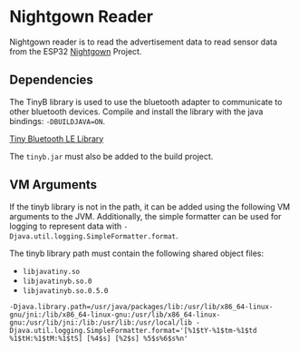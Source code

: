 # Nightgown Reader

Nightgown reader is to read the advertisement data to read sensor data from the ESP32 [Nightgown](https://github.com/LilDataMonster/nightgown) Project.

## Dependencies

The TinyB library is used to use the bluetooth adapter to communicate to other bluetooth devices. Compile and install the library with the java bindings: `-DBUILDJAVA=ON`.

[Tiny Bluetooth LE Library](https://github.com/intel-iot-devkit/tinyb)

The `tinyb.jar` must also be added to the build project.

## VM Arguments

If the tinyb library is not in the path, it can be added using the following VM arguments to the JVM. Additionally, the simple formatter can be used for logging to represent data with `-Djava.util.logging.SimpleFormatter.format`.

The tinyb library path must contain the following shared object files:

- `libjavatiny.so`
- `libjavatinyb.so.0`
- `libjavatinyb.so.0.5.0`

```
-Djava.library.path=/usr/java/packages/lib:/usr/lib/x86_64-linux-gnu/jni:/lib/x86_64-linux-gnu:/usr/lib/x86_64-linux-gnu:/usr/lib/jni:/lib:/usr/lib:/usr/local/lib -Djava.util.logging.SimpleFormatter.format='[%1$tY-%1$tm-%1$td %1$tH:%1$tM:%1$tS] [%4$s] [%2$s] %5$s%6$s%n'
```
